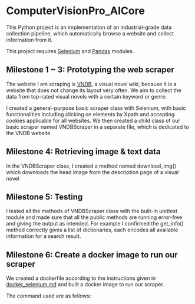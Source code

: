 # ComputerVisionPro_AICore

This Python project is an implementation of an industrial-grade data collection pipeline, which automatically browse a website and collect information from it.

This project requires [Selenium](https://github.com/SeleniumHQ/selenium/tree/trunk/py) and [Pandas](https://github.com/pandas-dev/pandas) modules.

## Milestone 1 ~ 3: Prototyping the web scraper

The website I am scraping is [VNDB](https://vndb.org/), a visual novel wiki, because it is a website that does not change its layout very often. We aim to collect the data from top-rated visual novels with a certain keyword or genre.

I created a general-purpose basic scraper class with Selenium, with basic functionalities including clicking on elements by Xpath and accepting cookies applicable for all websites. We then created a child class of our basic scraper named VNDBScraper in a separate file, which is dedicated to the VNDB website.

## Milestone 4: Retrieving image & text data

In the VNDBScraper class, I created a method named download_img() which downloads the head image from the description page of a visual novel

## Milestone 5: Testing

I tested all the methods of VNDBScraper class with the built-in unittest module and made sure that all the public methods are running error-free and giving the output as intended. For example I confirmed the get_info() method correctly gives a list of dictionaries, each encodes all available information for a search result.

## Milestone 6: Create a docker image to run our scraper

We created a dockerfile according to the instructions given in [docker_selenium.md](https://aicore-files.s3.amazonaws.com/Foundations/DevOps/docker_selenium.md) and built a docker image to run our scraper.

The command used are as follows:




